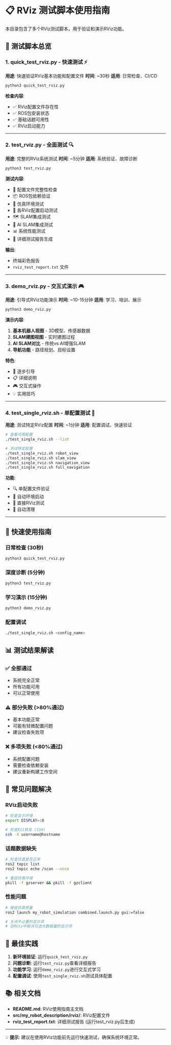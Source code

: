 # 📋 RViz 测试脚本使用指南

本目录包含了多个RViz测试脚本，用于验证和演示RViz功能。

## 🧪 测试脚本总览

### 1. **quick_test_rviz.py** - 快速测试 ⚡
**用途**: 快速验证RViz基本功能和配置文件
**时间**: ~30秒
**适用**: 日常检查、CI/CD

```bash
python3 quick_test_rviz.py
```

**检查内容**:
- ✅ RViz配置文件存在性
- ✅ ROS包安装状态  
- ✅ 基础话题可用性
- ✅ RViz启动能力

---

### 2. **test_rviz.py** - 全面测试 🔍
**用途**: 完整的RViz系统测试
**时间**: ~5分钟
**适用**: 系统验证、故障诊断

```bash
python3 test_rviz.py
```

**测试内容**:
- 📁 配置文件完整性检查
- 📦 ROS包依赖验证
- 🚀 仿真环境测试
- 🎯 各RViz配置启动测试
- 🗺️ SLAM集成测试
- 🤖 AI SLAM集成测试
- 📊 系统性能测试
- 📄 详细测试报告生成

**输出**: 
- 终端彩色报告
- `rviz_test_report.txt` 文件

---

### 3. **demo_rviz.py** - 交互式演示 🎮
**用途**: 引导式RViz功能演示
**时间**: ~10-15分钟
**适用**: 学习、培训、展示

```bash
python3 demo_rviz.py
```

**演示内容**:
1. **基本机器人视图** - 3D模型、传感器数据
2. **SLAM建图视图** - 实时建图过程
3. **AI SLAM对比** - 传统vs AI增强SLAM
4. **导航功能** - 路径规划、目标设置

**特色**:
- 🎯 逐步引导
- 📋 详细说明
- 🎮 交互式操作
- 💡 实用技巧

---

### 4. **test_single_rviz.sh** - 单配置测试 🎯
**用途**: 测试特定RViz配置
**时间**: ~1分钟
**适用**: 配置调试、快速验证

```bash
# 查看可用配置
./test_single_rviz.sh --list

# 测试特定配置
./test_single_rviz.sh robot_view
./test_single_rviz.sh slam_view
./test_single_rviz.sh navigation_view
./test_single_rviz.sh full_navigation
```

**功能**:
- 🔍 单配置文件验证
- 🚀 自动环境启动
- 🎯 直接RViz测试
- 🧹 自动清理

---

## 🚀 快速使用指南

### 日常检查 (30秒)
```bash
python3 quick_test_rviz.py
```

### 深度诊断 (5分钟)
```bash
python3 test_rviz.py
```

### 学习演示 (15分钟)
```bash
python3 demo_rviz.py
```

### 配置调试
```bash
./test_single_rviz.sh <config_name>
```

## 📊 测试结果解读

### ✅ 全部通过
- 系统完全正常
- 所有功能可用
- 可以正常使用

### ⚠️ 部分失败 (>80%通过)
- 基本功能正常
- 可能有轻微配置问题
- 建议检查失败项

### ❌ 多项失败 (<80%通过)
- 系统配置问题
- 需要检查依赖安装
- 建议重新构建工作空间

## 🔧 常见问题解决

### RViz启动失败
```bash
# 检查显示环境
export DISPLAY=:0

# 检查X11转发 (SSH)
ssh -X username@hostname
```

### 话题数据缺失
```bash
# 检查仿真是否正常
ros2 topic list
ros2 topic echo /scan --once

# 重启仿真环境
pkill -f gzserver && pkill -f gzclient
```

### 性能问题
```bash
# 降低仿真质量
ros2 launch my_robot_simulation combined.launch.py gui:=false

# 关闭不必要的显示项
# 在RViz中取消勾选大数据量的显示项
```

## 🎯 最佳实践

1. **新环境验证**: 运行`quick_test_rviz.py`
2. **问题诊断**: 运行`test_rviz.py`查看详细报告
3. **功能学习**: 运行`demo_rviz.py`进行交互式学习
4. **配置调试**: 使用`test_single_rviz.sh`测试具体配置

## 📚 相关文档

- **README.md**: RViz使用指南主文档
- **src/my_robot_description/rviz/**: RViz配置文件
- **rviz_test_report.txt**: 详细测试报告 (运行test_rviz.py后生成)

---

💡 **提示**: 建议在使用RViz功能前先运行快速测试，确保系统环境正常。